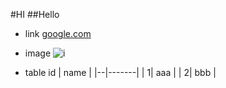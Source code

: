 #HI
##Hello
* link
[google.com](google.com)

* image
![i](http://finfra.com/f/f.png)

* table
id | name  |
|--|-------|
| 1| aaa   |
| 2| bbb   |
